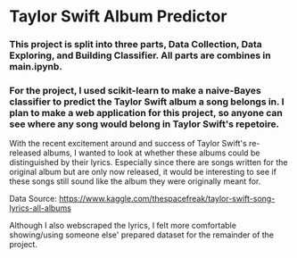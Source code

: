 # Taylor Swift Album Predictor

### This project is split into three parts, Data Collection, Data Exploring, and Building Classifier. All parts are combines in main.ipynb.

### For the project, I used scikit-learn to make a naive-Bayes classifier to predict the Taylor Swift album a song belongs in. I plan to make a web application for this project, so anyone can see where any song would belong in Taylor Swift's repetoire.

With the recent excitement around and success of Taylor Swift's re-released albums, I wanted to look at whether these albums could be distinguished by their lyrics. Especially since there are songs written for the original album but are only now released, it would be interesting to see if these songs still sound like the album they were originally meant for.

Data Source: https://www.kaggle.com/thespacefreak/taylor-swift-song-lyrics-all-albums

Although I also webscraped the lyrics, I felt more comfortable showing/using someone else' prepared dataset for the remainder of the project.
